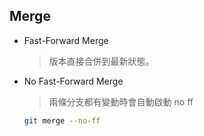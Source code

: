 ## Merge

- Fast-Forward Merge

	> 版本直接合併到最新狀態。

- No Fast-Forward Merge

	> 兩條分支都有變動時會自動啟動 no ff

	```bash
	git merge --no-ff
	```

	